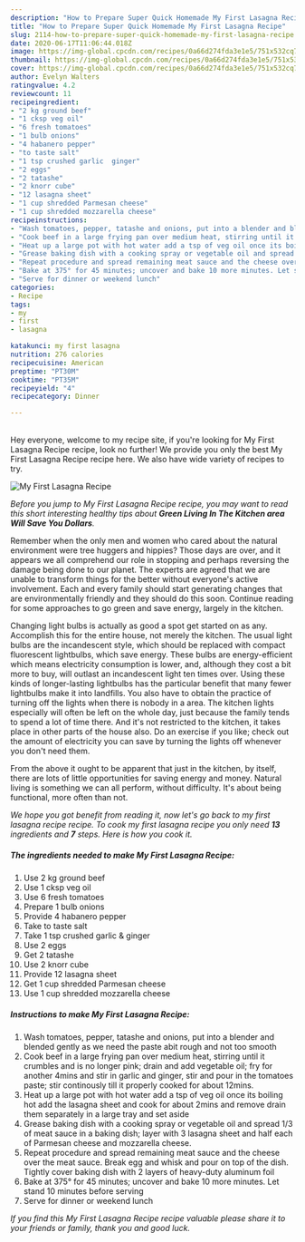 ```yaml
---
description: "How to Prepare Super Quick Homemade My First Lasagna Recipe"
title: "How to Prepare Super Quick Homemade My First Lasagna Recipe"
slug: 2114-how-to-prepare-super-quick-homemade-my-first-lasagna-recipe
date: 2020-06-17T11:06:44.018Z
image: https://img-global.cpcdn.com/recipes/0a66d274fda3e1e5/751x532cq70/my-first-lasagna-recipe-recipe-main-photo.jpg
thumbnail: https://img-global.cpcdn.com/recipes/0a66d274fda3e1e5/751x532cq70/my-first-lasagna-recipe-recipe-main-photo.jpg
cover: https://img-global.cpcdn.com/recipes/0a66d274fda3e1e5/751x532cq70/my-first-lasagna-recipe-recipe-main-photo.jpg
author: Evelyn Walters
ratingvalue: 4.2
reviewcount: 11
recipeingredient:
- "2 kg ground beef"
- "1 cksp veg oil"
- "6 fresh tomatoes"
- "1 bulb onions"
- "4 habanero pepper"
- "to taste salt"
- "1 tsp crushed garlic  ginger"
- "2 eggs"
- "2 tatashe"
- "2 knorr cube"
- "12 lasagna sheet"
- "1 cup shredded Parmesan cheese"
- "1 cup shredded mozzarella cheese"
recipeinstructions:
- "Wash tomatoes, pepper, tatashe and onions, put into a blender and blended gently as we need the paste abit rough and not too smooth"
- "Cook beef in a large frying pan over medium heat, stirring until it crumbles and is no longer pink; drain and add vegetable oil; fry for another 4mins and stir in garlic and ginger, stir and pour in the tomatoes paste; stir continously till it properly cooked for about 12mins."
- "Heat up a large pot with hot water add a tsp of veg oil once its boiling hot add the lasagna sheet and cook for about 2mins and remove drain them separately in a large tray and set aside"
- "Grease baking dish with a cooking spray or vegetable oil and spread 1/3 of meat sauce in a baking dish; layer with 3 lasagna sheet and half each of Parmesan cheese and mozzarella cheese."
- "Repeat procedure and spread remaining meat sauce and the cheese over the meat sauce. Break egg and whisk and pour on top of the dish. Tightly cover baking dish with 2 layers of heavy-duty aluminum foil"
- "Bake at 375° for 45 minutes; uncover and bake 10 more minutes. Let stand 10 minutes before serving"
- "Serve for dinner or weekend lunch"
categories:
- Recipe
tags:
- my
- first
- lasagna

katakunci: my first lasagna 
nutrition: 276 calories
recipecuisine: American
preptime: "PT30M"
cooktime: "PT35M"
recipeyield: "4"
recipecategory: Dinner

---
```

<br>
Hey everyone, welcome to my recipe site, if you're looking for My First Lasagna Recipe recipe, look no further! We provide you only the best My First Lasagna Recipe recipe here. We also have wide variety of recipes to try.
<br>


![My First Lasagna Recipe](https://img-global.cpcdn.com/recipes/0a66d274fda3e1e5/751x532cq70/my-first-lasagna-recipe-recipe-main-photo.jpg)

<i>Before you jump to My First Lasagna Recipe recipe, you may want to read this short interesting healthy tips about 
<strong>Green Living In The Kitchen area Will Save You Dollars</strong>.</i>
</br>

Remember when the only men and women who cared about the natural environment were tree huggers and hippies? Those days are over, and it appears we all comprehend our role in stopping and perhaps reversing the damage being done to our planet. The experts are agreed that we are unable to transform things for the better without everyone's active involvement. Each and every family should start generating changes that are environmentally friendly and they should do this soon. Continue reading for some approaches to go green and save energy, largely in the kitchen.

Changing light bulbs is actually as good a spot get started on as any. Accomplish this for the entire house, not merely the kitchen. The usual light bulbs are the incandescent style, which should be replaced with compact fluorescent lightbulbs, which save energy. These bulbs are energy-efficient which means electricity consumption is lower, and, although they cost a bit more to buy, will outlast an incandescent light ten times over. Using these kinds of longer-lasting lightbulbs has the particular benefit that many fewer lightbulbs make it into landfills. You also have to obtain the practice of turning off the lights when there is nobody in a area. The kitchen lights especially will often be left on the whole day, just because the family tends to spend a lot of time there. And it's not restricted to the kitchen, it takes place in other parts of the house also. Do an exercise if you like; check out the amount of electricity you can save by turning the lights off whenever you don't need them.

From the above it ought to be apparent that just in the kitchen, by itself, there are lots of little opportunities for saving energy and money. Natural living is something we can all perform, without difficulty. It's about being functional, more often than not.


<i>We hope you got benefit from reading it, now let's go back to my first lasagna recipe recipe. To cook my first lasagna recipe you only need <strong>13</strong> ingredients and <strong>7</strong> steps. Here is how you cook it.
</i>

##### The ingredients needed to make My First Lasagna Recipe:

1. Use 2 kg ground beef
1. Use 1 cksp veg oil
1. Use 6 fresh tomatoes
1. Prepare 1 bulb onions
1. Provide 4 habanero pepper
1. Take to taste salt
1. Take 1 tsp crushed garlic &amp; ginger
1. Use 2 eggs
1. Get 2 tatashe
1. Use 2 knorr cube
1. Provide 12 lasagna sheet
1. Get 1 cup shredded Parmesan cheese
1. Use 1 cup shredded mozzarella cheese


##### Instructions to make My First Lasagna Recipe:

1. Wash tomatoes, pepper, tatashe and onions, put into a blender and blended gently as we need the paste abit rough and not too smooth
1. Cook beef in a large frying pan over medium heat, stirring until it crumbles and is no longer pink; drain and add vegetable oil; fry for another 4mins and stir in garlic and ginger, stir and pour in the tomatoes paste; stir continously till it properly cooked for about 12mins.
1. Heat up a large pot with hot water add a tsp of veg oil once its boiling hot add the lasagna sheet and cook for about 2mins and remove drain them separately in a large tray and set aside
1. Grease baking dish with a cooking spray or vegetable oil and spread 1/3 of meat sauce in a baking dish; layer with 3 lasagna sheet and half each of Parmesan cheese and mozzarella cheese.
1. Repeat procedure and spread remaining meat sauce and the cheese over the meat sauce. Break egg and whisk and pour on top of the dish. Tightly cover baking dish with 2 layers of heavy-duty aluminum foil
1. Bake at 375° for 45 minutes; uncover and bake 10 more minutes. Let stand 10 minutes before serving
1. Serve for dinner or weekend lunch


<i>If you find this My First Lasagna Recipe recipe valuable please share it to your friends or family, thank you and good luck.</i>
